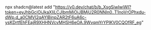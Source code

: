 npx shadcn@latest add "https://v0.dev/chat/b/b_XsgSiwIwiWI?token=eyJhbGciOiJkaXIiLCJlbmMiOiJBMjU2R0NNIn0..T1noVrOPhxdu-dWp.d_a0CMVI2qAYlBinpZAR2tF6uA6c-ysKDrtfEhFEajR9XHHNVcvMHSH6eOA.9WvqmYrYPIKV0CQOfRF_eg"
